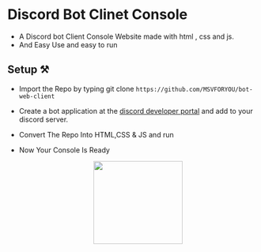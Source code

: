 # Discord Bot Clinet Console

- A Discord bot Client Console Website made with html , css and js.
- And Easy Use and easy to run

## Setup ⚒

- Import the Repo by typing git clone `https://github.com/MSVFORYOU/bot-web-client` 
- Create a bot application at the [discord developer portal](https://discord.com/developers/applications) and add to your discord server. 
- Convert The Repo Into HTML,CSS & JS and run 
- Now Your Console Is Ready

   <p align="center">
  <img height="168" width="180" alt="" src="https://media.discordapp.net/attachments/779192328711045160/848774504372502528/unknown.png?width=877&height=427" />
</p>


